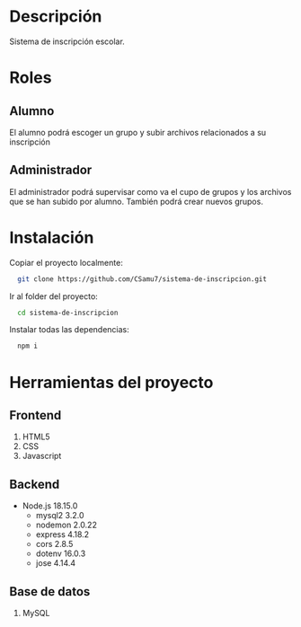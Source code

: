 # Descripción
Sistema de inscripción escolar.

# Roles
## Alumno
El alumno podrá escoger un grupo y subir archivos relacionados a su inscripción

## Administrador
El administrador podrá supervisar como va el cupo de grupos y los archivos que se han subido por alumno. También podrá crear nuevos grupos.

# Instalación

Copiar el proyecto localmente:
```bash
  git clone https://github.com/CSamu7/sistema-de-inscripcion.git
```

Ir al folder del proyecto:
```bash
  cd sistema-de-inscripcion
```

Instalar todas las dependencias:
```bash
  npm i
```

# Herramientas del proyecto

## Frontend
1. HTML5
2. CSS
3. Javascript

## Backend
- Node.js 18.15.0
  - mysql2 3.2.0
  - nodemon 2.0.22
  - express 4.18.2
  - cors 2.8.5
  - dotenv 16.0.3
  - jose 4.14.4

## Base de datos
1. MySQL
